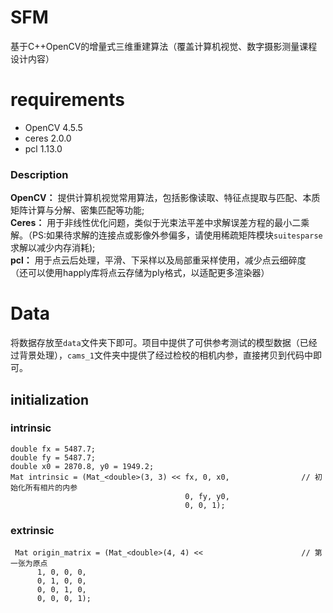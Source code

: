 # SFM
基于C++OpenCV的增量式三维重建算法（覆盖计算机视觉、数字摄影测量课程设计内容）

# requirements
* OpenCV 4.5.5
* ceres 2.0.0
* pcl 1.13.0
### Description
**OpenCV：** 提供计算机视觉常用算法，包括影像读取、特征点提取与匹配、本质矩阵计算与分解、密集匹配等功能;  
**Ceres：** 用于非线性优化问题，类似于光束法平差中求解误差方程的最小二乘解。（PS:如果待求解的连接点或影像外参偏多，请使用稀疏矩阵模块`suitesparse`求解以减少内存消耗);  
**pcl：** 用于点云后处理，平滑、下采样以及局部重采样使用，减少点云细碎度  
（还可以使用happly库将点云存储为ply格式，以适配更多渲染器）  

# Data
将数据存放至`data`文件夹下即可。项目中提供了可供参考测试的模型数据（已经过背景处理），`cams_1`文件夹中提供了经过检校的相机内参，直接拷贝到代码中即可。
## initialization

### intrinsic

    double fx = 5487.7;
    double fy = 5487.7;
    double x0 = 2870.8, y0 = 1949.2;
    Mat intrinsic = (Mat_<double>(3, 3) << fx, 0, x0,                // 初始化所有相片的内参
                                           0, fy, y0,
                                           0, 0, 1);
### extrinsic

     Mat origin_matrix = (Mat_<double>(4, 4) <<                      // 第一张为原点
          1, 0, 0, 0,
          0, 1, 0, 0,
          0, 0, 1, 0,
          0, 0, 0, 1);
